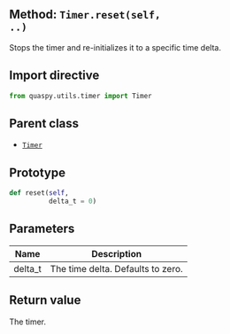 ## Method: <code>Timer.reset(self, ..)</code>
Stops the timer and re-initializes it to a specific time delta.

## Import directive
```python
from quaspy.utils.timer import Timer
```

## Parent class
- [<code>Timer</code>](../Timer.md)

## Prototype
```python
def reset(self,
          delta_t = 0)
```

## Parameters
| <b>Name</b> | <b>Description</b> |
| ----------- | ------------------ |
| delta_t | The time delta. Defaults to zero. |

## Return value
The timer.

